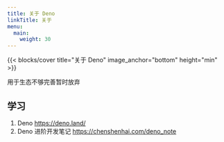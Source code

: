 ```yaml
---
title: 关于 Deno
linkTitle: 关于
menu:
  main:
    weight: 30
---
```


{{< blocks/cover title="关于 Deno" image_anchor="bottom" height="min" >}}

用于生态不够完善暂时放弃

## 学习

1. Deno https://deno.land/
2. Deno 进阶开发笔记 https://chenshenhai.com/deno_note
